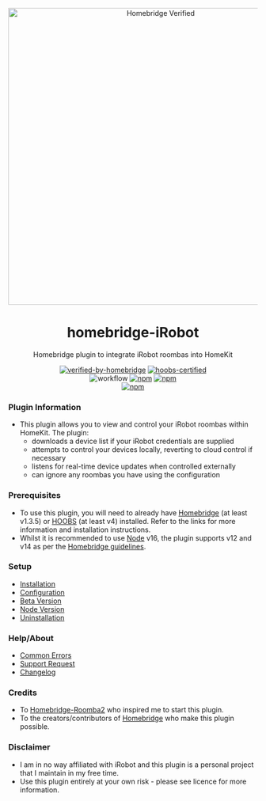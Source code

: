 <p align="center">
 <a href="https://github.com/bwp91/homebridge-meross"><img alt="Homebridge Verified" src="https://user-images.githubusercontent.com/43026681/127397024-8b15fc07-f31b-44bd-89e3-51d738d2609a.png" width="600px"></a>
</p>
<span align="center">

# homebridge-iRobot

Homebridge plugin to integrate iRobot roombas into HomeKit

[![verified-by-homebridge](https://badgen.net/badge/homebridge/pending/purple)](https://github.com/homebridge/homebridge/wiki/Verified-Plugins)
[![hoobs-certified](https://badgen.net/badge/HOOBS/pending/yellow)](https://plugins.hoobs.org/plugin/homebridge-meross)  
![workflow](https://github.com/bloomkd46/homebridge-iRobot/actions/workflows/build.yml/badge.svg)
[![npm](https://img.shields.io/npm/v/homebridge-irobot/latest?label=latest)](https://www.npmjs.com/package/homebridge-irobot)
[![npm](https://img.shields.io/npm/v/homebridge-irobot/beta?label=beta)](https://github.com/bwp91/homebridge-irobot/wiki/Beta-Version)  
[![npm](https://img.shields.io/npm/dt/homebridge-irobot)](https://www.npmjs.com/package/homebridge-irobot)


</span>

### Plugin Information

- This plugin allows you to view and control your iRobot roombas within HomeKit. The plugin:
  - downloads a device list if your iRobot credentials are supplied
  - attempts to control your devices locally, reverting to cloud control if necessary
  - listens for real-time device updates when controlled externally
  - can ignore any roombas you have using the configuration

### Prerequisites

- To use this plugin, you will need to already have [Homebridge](https://homebridge.io) (at least v1.3.5) or [HOOBS](https://hoobs.org) (at least v4) installed. Refer to the links for more information and installation instructions.
- Whilst it is recommended to use [Node](https://nodejs.org/en/) v16, the plugin supports v12 and v14 as per the [Homebridge guidelines](https://github.com/homebridge/homebridge/wiki/How-To-Update-Node.js).

### Setup

- [Installation](../../wiki/Installation)
- [Configuration](../../wiki/Configuration)
- [Beta Version](../../wiki/Beta-Version)
- [Node Version](../../wiki/Node-Version)
- [Uninstallation](../../wiki/Uninstallation)

### Help/About

- [Common Errors](../../wiki/Common-Errors)
- [Support Request](../../issues/new/choose)
- [Changelog](/CHANGELOG.md)

### Credits

- To [Homebridge-Roomba2](https://github.com/karlvr/homebridge-roomba2) who inspired me to start this plugin.
- To the creators/contributors of [Homebridge](https://homebridge.io) who make this plugin possible.

### Disclaimer

- I am in no way affiliated with iRobot and this plugin is a personal project that I maintain in my free time.
- Use this plugin entirely at your own risk - please see licence for more information.
